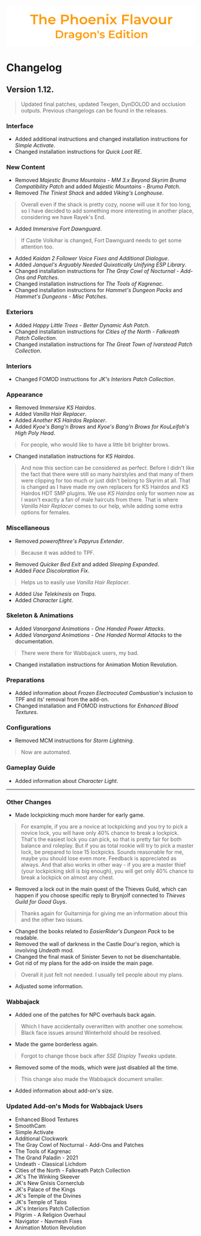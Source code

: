 ![image](images/Banner.png)

# Changelog

## Version 1.12.

> Updated final patches, updated Texgen, DynDOLOD and occlusion outputs.
> Previous changelogs can be found in the releases.

### Interface

* Added additional instructions and changed installation instructions for _Simple Activate_.
* Changed installation instructions for _Quick Loot RE_.

### New Content

* Removed _Majestic Bruma Mountains - MM 3.x Beyond Skyrim Bruma Compatibility Patch_ and added _Majestic Mountains - Bruma Patch_.
* Removed _The Tiniest Shack_ and added _Viking's Longhouse_.
> Overall even if the shack is pretty cozy, noone will use it for too long, so I have decided to add something more interesting in another place, considering we have Rayek's End.
* Added _Immersive Fort Dawnguard_.
> If Castle Volkihar is changed, Fort Dawnguard needs to get some attention too.
* Added _Kaidan 2 Follower Voice Fixes and Additional Dialogue_.
* Added _Janquel's Arguably Needed Quixotically Unifying ESP Library_.
* Changed installation instructions for _The Gray Cowl of Nocturnal - Add-Ons and Patches_.
* Changed installation instructions for _The Tools of Kagrenac_.
* Changed installation instructions for _Hammet's Dungeon Packs_ and _Hammet's Dungeons - Misc Patches_.

### Exteriors

* Added _Happy Little Trees - Better Dynamic Ash Patch_.
* Changed installation instructions for _Cities of the North - Falkreath Patch Collection_.
* Changed installation instructions for _The Great Town of Ivarstead Patch Collection_.

### Interiors

* Changed FOMOD instructions for _JK's Interiors Patch Collection_.

### Appearance

* Removed _Immersive KS Hairdos_.
* Added _Vanilla Hair Replacer_.
* Added _Another KS Hairdos Replacer_.
* Added _Kyoe's Bang'n Brows_ and _Kyoe's Bang'n Brows for KouLeifoh's High Poly Head_.
> For people, who would like to have a little bit brighter brows.
* Changed installation instructions for _KS Hairdos_.
> And now this section can be considered as perfect. Before I didn't like the fact that there were still so many hairstyles and that many of them were clipping for too much or just didn't belong to Skyrim at all. That is changed as I have made my own replacers for KS Hairdos and KS Hairdos HDT SMP plugins. We use _KS Hairdos_ only for women now as I wasn't exactly a fan of male haircuts from there. That is where _Vanilla Hair Replacer_ comes to our help, while adding some extra options for females.

### Miscellaneous

* Removed _powerofthree's Papyrus Extender_.
> Because it was added to TPF.
* Removed _Quicker Bed Exit_ and added _Sleeping Expanded_.
* Added _Face Discoloration Fix_.
> Helps us to easily use _Vanilla Hair Replacer_.
* Added _Use Telekinesis on Traps_.
* Added _Character Light_.

### Skeleton & Animations

* Added _Vanargand Animations - One Handed Power Attacks_.
* Added _Vanargand Animations - One Handed Normal Attacks_ to the documentation.
> There were there for Wabbajack users, my bad.
* Changed installation instructions for Animation Motion Revolution.

### Preparations

* Added information about _Frozen Electrocuted Combustion_'s inclusion to TPF and its' removal from the add-on.
* Changed installation and FOMOD instructions for _Enhanced Blood Textures_.

### Configurations

* Removed MCM instructions for _Storm Lightning_.
> Now are automated.

### Gameplay Guide

* Added information about _Character Light_.

---

### Other Changes

* Made lockpicking much more harder for early game.
> For example, if you are a novice at lockpicking and you try to pick a novice lock, you will have only 40% chance to break a lockpick. That's the easiest lock you can pick, so that is pretty fair for both balance and roleplay. But if you as total rookie will try to pick a master lock, be prepared to lose 15 lockpicks. Sounds reasonable for me, maybe you should lose even more. Feedback is appreciated as always. And that also works in other way - if you are a master thief (your lockpicking skill is big enough), you will get only 40% chance to break a lockpick on almost any chest.
* Removed a lock out in the main quest of the Thieves Guild, which can happen if you choose specific reply to Brynjolf connected to _Thieves Guild for Good Guys_.
> Thanks again for Guitarninja for giving me an information about this and the other two issues.
* Changed the books related to _EasierRider's Dungeon Pack_ to be readable.
* Removed the wall of darkness in the Castle Dour's region, which is involving _Undeath_ mod.
* Changed the final mask of Sinister Seven to not be disenchantable.
* Got rid of my plans for the add-on inside the main page.
> Overall it just felt not needed. I usually tell people about my plans.
* Adjusted some information.

### Wabbajack

* Added one of the patches for NPC overhauls back again.
> Which I have accidentally overwritten with another one somehow. Black face issues around Winterhold should be resolved.
* Made the game borderless again.
> Forgot to change those back after _SSE Display Tweaks_ update.
* Removed some of the mods, which were just disabled all the time.
> This change also made the Wabbajack document smaller.
* Added information about add-on's size.

### Updated Add-on's Mods for Wabbajack Users

* Enhanced Blood Textures
* SmoothCam
* Simple Activate
* Additional Clockwork
* The Gray Cowl of Nocturnal - Add-Ons and Patches
* The Tools of Kagrenac
* The Grand Paladin - 2021
* Undeath - Classical Lichdom
* Cities of the North - Falkreath Patch Collection
* JK's The Winking Skeever
* JK's New Gnisis Cornerclub
* JK's Palace of the Kings
* JK's Temple of the Divines
* JK's Temple of Talos
* JK's Interiors Patch Collection
* Pilgrim - A Religion Overhaul
* Navigator - Navmesh Fixes
* Animation Motion Revolution
